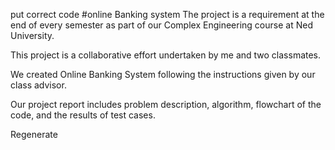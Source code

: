 put correct code #online Banking system
The project is a requirement at the end of every semester as part of our Complex Engineering course at Ned University.

This project is a collaborative effort undertaken by me and two classmates.

We created Online Banking System following the instructions given by our class advisor.

Our project report includes problem description, algorithm, flowchart of the code, and the results of test cases.






Regenerate
